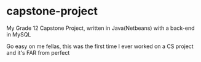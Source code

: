 # capstone-project
My Grade 12 Capstone Project, written in Java(Netbeans) with a back-end in MySQL


Go easy on me fellas, this was the first time I ever worked on a CS project and it's FAR from perfect 
